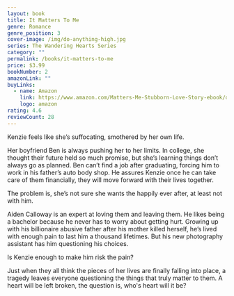 ```yaml
---
layout: book
title: It Matters To Me
genre: Romance
genre_position: 3
cover-image: /img/do-anything-high.jpg
series: The Wandering Hearts Series
category: ""
permalink: /books/it-matters-to-me
price: $3.99
bookNumber: 2
amazonLink: ""
buyLinks:
  - name: Amazon
    link: https://www.amazon.com/Matters-Me-Stubborn-Love-Story-ebook/dp/B01D3I7YRC/ref=sr_1_1?dchild=1&keywords=it+matters+to+me&qid=1593288840&s=digital-text&sr=1-1
    logo: amazon
rating: 4.6
reviewCount: 28
---
```

Kenzie feels like she’s suffocating, smothered by her own life.

Her boyfriend Ben is always pushing her to her limits. In college, she thought their future held so much promise, but she’s learning things don’t always go as planned. Ben can’t find a job after graduating, forcing him to work in his father’s auto body shop. He assures Kenzie once he can take care of them financially, they will move forward with their lives together.

The problem is, she’s not sure she wants the happily ever after, at least not with him.

Aiden Calloway is an expert at loving them and leaving them. He likes being a bachelor because he never has to worry about getting hurt. Growing up with his billionaire abusive father after his mother killed herself, he’s lived with enough pain to last him a thousand lifetimes. But his new photography assistant has him questioning his choices.

Is Kenzie enough to make him risk the pain?

Just when they all think the pieces of her lives are finally falling into place, a tragedy leaves everyone questioning the things that truly matter to them. A heart will be left broken, the question is, who's heart will it be?
